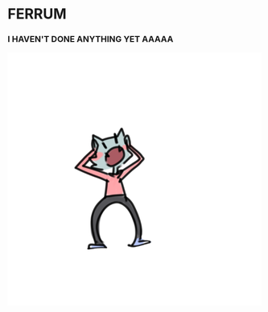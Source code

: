 <h1>FERRUM</h1>
<h3> I HAVEN'T DONE ANYTHING YET AAAAA </h3>
<img src="pikchidlasaita/fcatscream.png">
<!--
**4errum/4errum** is a ✨ _special_ ✨ repository because its `README.md` (this file) appears on your GitHub profile.

-Hi there 👋 for now I'm just learning <3 there will be text here later ☕
